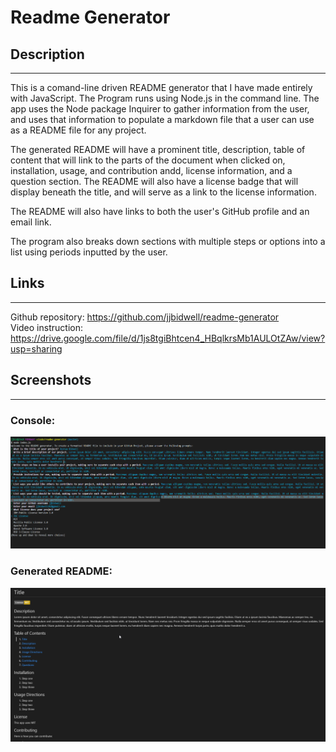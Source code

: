 # Readme Generator

## Description
--------------------------------------------

This is a comand-line driven README generator that I have made entirely with JavaScript. The Program runs using Node.js in the command line. The app uses the Node package Inquirer to gather information from the user, and uses that information to populate a markdown file that a user can use as a README file for any project.  

The generated README will have a prominent title, description, table of content that will link to the parts of the document when clicked on, installation, usage, and contribution andd, license information, and a question section. The README will also have a license badge that will display beneath the title, and will serve as a link to the license information. 

The README will also have links to both the user's GitHub profile and an email link.

The program also breaks down sections with multiple steps or options into a list using periods inputted by the user.



## Links
-------------------------------------------

Github repository: https://github.com/jjbidwell/readme-generator  
Video instruction: https://drive.google.com/file/d/1js8tgiBhtcen4_HBqlkrsMb1AULOtZAw/view?usp=sharing


## Screenshots  
--------------------------------------------
### Console:  
![Console](assets/images/console.png)

### Generated README:  
![Generated README](assets/images/readme.png)
